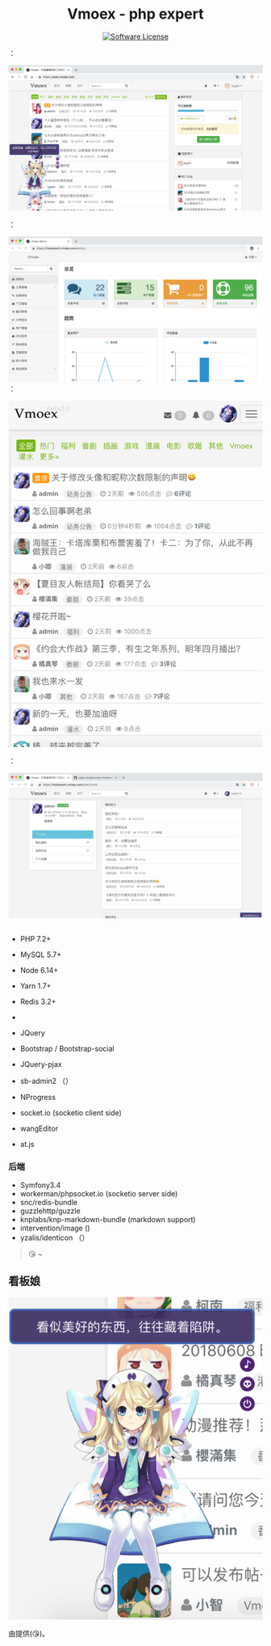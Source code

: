 <h1 align="center">Vmoex - php expert</h1>
<p align="center">
    <a href="LICENSE" target="_blank">
        <img alt="Software License" src="https://img.shields.io/badge/license-MIT-brightgreen.svg?style=flat-square">
    </a>
</p>

：

![](web/assets/images/vmoex-screenshot.png)

：

![](web/assets/images/vmoex-admin.png)
：

![](web/assets/images/vmoex-mobile.png)

：

![](web/assets/images/vmoex-home.png)

## 

[](https://vmoex-docs.yeskn.com)

## 

[](https://vmoex.yeskn.com/)

## 

- PHP   7.2+
- MySQL 5.7+
- Node  6.14+
- Yarn  1.7+
- Redis 3.2+


- 

- JQuery
- Bootstrap / Bootstrap-social
- JQuery-pjax
- sb-admin2 （）
- NProgress
- socket.io (socketio client side)
- wangEditor
- at.js

### 后端

- Symfony3.4
- workerman/phpsocket.io (socketio server side)
- snc/redis-bundle
- guzzlehttp/guzzle
- knplabs/knp-markdown-bundle (markdown support)
- intervention/image ()
- yzalis/identicon （）

> 😘 ~

## 看板娘

![](web/assets/images/vmoex-screenshot-kanbanniang.png)

由[](https://www.wikimoe.com/)提供(😘)。



